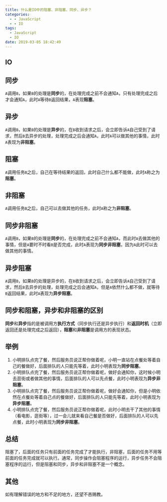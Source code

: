 ```yaml
---
title: 什么是IO中的阻塞、非阻塞、同步、异步？
categories:
  - - JavaScript
  - - IO
tags:
  - JavaScript
  - IO
date: 2019-03-05 18:42:49
---
```

## IO

## 同步
`A`调用`B`，如果`B`的处理是**同步**的，在处理完成之前不会通知`A`，只有处理完成之后才会通知`A`，此时`A`等待`B`返回结果，`A`表现**阻塞**。
## 异步
`A`调用`B`，如果`B`的处理是**异步**的，在`B`收到请求之后，会立即告诉`A`自己受到了请求，然后`B`去异步的处理，处理完成之后会通知`A`，此时`A`可以做其他的事情，此时`A`表现为**非阻塞**。
## 阻塞
`A`调用任务`B`之后，自己在等待结果的返回，此时自己什么都不能做，此时`A`称之为**阻塞**。
## 非阻塞
`A`调用任务`B`之后，自己可以去做其他的任务，此时`A`称之为**非阻塞**。
## 同步非阻塞
`A`调用`B`，如果`B`的处理是**同步**的，在处理完成之前不会通知`A`，而此时`A`去做其他的事情，但是`A`要时不时看`B`是否完成，此时`A`表现为**同步非阻塞**，因为`A`此时可以去做其他的事情。
## 异步阻塞
`A`调用`B`，如果`B`的处理是异步的，在`B`收到请求之后，会立即告诉`A`自己受到了请求，然后`B`去异步的处理，处理完成之后会通知`A`，但是`A`依然什么都不做，就等待`B`返回结果，此时`A`表现为**异步阻塞**。
## 同步和阻塞，异步和非阻塞的区别
**同步**和**异步**指的是被调用方**执行方式**（同步执行还是异步执行）和**返回时机**（立即返回还是处理完成之后返回），**阻塞**和**非阻塞**是调用方的表现状态。
## 举例
1. 小明排队点完了餐，然后服务员说正帮你做着呢，小明一直站在点餐处等着自己的餐做好，后面排队的人只能先等着，此时小明表现为**同步阻塞**。
2. 小明排队点完了餐，然后服务员说正帮你做着呢，做好会通知你，这时候小明去逛街或者做其他的事情，后面排队的人可以先点餐，此时小明表现为**异步非阻塞**。
3. 小明排队点完了餐，然后服务员说正帮你做着呢，做好会通知你，但是小明依然在点餐处等着自己点的餐做好，后面排队的人只能先等着，此时小明表现为**异步阻塞**。
4. 小明排队点完了餐，然后服务员说正帮你做着呢，此时小明去干了其他的事情（看电影，逛街等），过一会儿就来看自己餐是否做好，后面排队的人可以先点餐，此时小明表现为**同步非阻塞**。

## 总结
阻塞了，后面的任务只有前面的任务完成了才能执行，非阻塞，后面的任务不用等前面的任务完成就可以执行。通常，同步操作会阻塞程序的运行，异步任务不会阻塞程序的运行，但是阻塞和同步，异步和非阻塞不是一个概念。
## 其他
如有理解错误的地方和不足的地方，还望不吝赐教。

